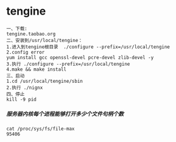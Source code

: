 # tengine #

~~~
一、下载:
tengine.taobao.org
二、安装到/usr/local/tengine：
1.进入到tengine根目录  ./configure --prefix=/usr/local/tengine 
2.config error 
yum install gcc openssl-devel pcre-devel zlib-devel -y
3.执行 ./configure --prefix=/usr/local/tengine
4.make && make install
三、启动
1.cd /usr/local/tengine/sbin
2.执行 ./nignx
四、停止
kill -9 pid

~~~

##### 服务器内核每个进程能够打开多少个文件句柄个数 #####

~~~
cat /proc/sys/fs/file-max
95406
~~~




